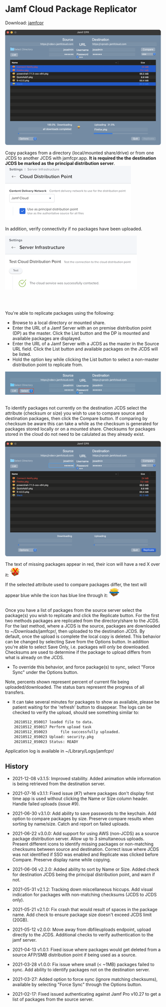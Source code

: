 # Jamf Cloud Package Replicator 

Download: [jamfcpr](https://github.com/BIG-RAT/jamfcpr/releases/download/current/jamfcpr.zip)

![alt text](./images/jamfcpr.png "jamfcpr")

Copy packages from a directory (local/mounted share/drive) or from one JCDS to another JCDS with jamfcpr.app.  **It is required the the destination JCDS be marked as the principal distribution server**.  
![alt text](./images/principal.png "principal")
<br><br>
In addition, verify connectivity if no packages have been uploaded.

![alt text](./images/test.png "test")
<br><br><br><br>

You're able to replicate packages using the following:

* Browse to a local directory or mounted share.
* Enter the URL of a Jamf Server with an on premise distribution point (DP) as the master.  Click the List button and the DP is mounted and available packages are displayed.
* Enter the URL of a Jamf Server with a JCDS as the master in the Source URL field.  Click the List button and available packages on the JCDS will be listed.
* Hold the option key while clicking the List button to select a non-master distribution point to replicate from.

![alt text](./images/select.png "select")
<br><br>

To identify packages not currently on the destination JCDS select the attribute (checksum or size) you wish to use to compare source and destination packages, then click the Compare button.  If comparing by checksum be aware this can take a while as the checksum is generated for packages stored locally or on a mounted share.  Checksums for packages stored in the cloud do not need to be calulated as they already exist.


![alt text](./images/compare.png "compare")

The text of missing packages appear in red, their icon will have a red X over it: ![alt text](./images/pkgIcon32-m.png "missing")

If the selected attribute used to compare packages differ, the text will appear blue while the icon has blue line through it: ![alt text](./images/pkgIcon32-c.png "missing")<br><br>

Once you have a list of packages from the source server select the package(s) you wish to replicate and click the Replicate button.  For the first two methods packages are replicated from the directory/share to the JCDS.  For the last method, where a JCDS is the source, packages are downloaded to ~/Downloads/jamfcpr/, then uploaded to the destination JCDS.  By default, once the upload is complete the local copy is deleted.  This behavior can be changed by selecting Save from the Options button.  In addition you're able to select Save Only, i.e. packages will only be downloaded.
Checksums are used to determine if the package to upload differs from what is already on the JCDS. 

* To override this behavior, and force package(s) to sync, select "Force Sync" under the Options button.

Note, percents shown represent percent of current file being uploaded/downloaded.  The status bars represent the progress of all transfers.  

* It can take several minutes for packages to show as available, please be patient waiting for the 'refresh' button to disappear.  The logs can be checked to verify the upload, should see something similar to:

```
    20210512_050017 loaded file to data.
    20210512_050017 Perform upload task
    20210512_050023 	 file successfully uploaded.
    20210512_050023 Upload: security.pkg
    20210512_050023 Status: READY
```

Application log is available in ~/Library/Logs/jamfcpr/

## History

- 2021-12-08 v3.1.5:  Improved stability.  Added animation while information is being retrieved from the destination server.

- 2021-07-16 v3.1.1:  Fixed issue (#7) where packages don't display first time app is used without clicking the Name or Size column header.  Handle failed uploads (issue #9).

- 2021-06-30 v3.1.0:  Add ability to save passwords to the keychain.  Add option to compare packages by size.  Preserve compare results when sorting by name/size.  Catch and report on failed uploads.

- 2021-06-22 v3.0.0:  Add support for using AWS (non-JCDS) as a source package distribution server.  Allow up to 3 simultaneous uploads.  Present different icons to identify missing packages or non-matching checksums between source and destination.  Correct issue where JCDS was not identified if SSO was enabled and Replicate was clicked before Compare.  Preserve display name while copying.

- 2021-06-06 v2.2.0:  Added ability to sort by Name or Size.  Added check for destination JCDS being the principal distribution point, and warn if not.

- 2021-05-31 v2.1.2:  Tracking down miscellaneous hiccups.  Add visual indication for packages with non-matching checksums (JCDS to JCDS only).

- 2021-05-21 v2.1.0: Fix crash that would result of spaces in the package name.  Add check to ensure package size doesn't exceed JCDS limit (20GB).  

- 2021-05-12 v2.0.0: Move away from dbfileuploads endpoint, upload directly to the JCDS.  Additional checks to verify authentication to the jamf server.

- 2021-04-13 v1.0.1: Fixed issue where packages would get deleted from a source AFP/SMB distribution point if being used as a source.

- 2021-03-28 v1.0.0: Fix issue where small (< ~1MB) packages failed to sync.  Add ability to identify packages not on the destination server.

- 2021-03-27: Added option to force sync (ignore matching checksums), available by selecting "Force Sync" through the Options button.

- 2021-02-17: Fixed issued authenticating against Jamf Pro v10.27 to get a list of packages from the source server.
